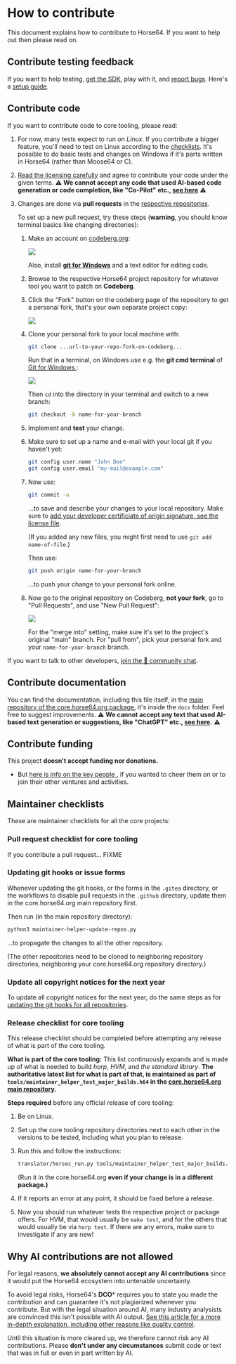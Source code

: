 
How to contribute
=================

This document explains how to contribute to Horse64.
If you want to help out then please read on.


Contribute testing feedback
---------------------------

If you want to help testing, [get the SDK](
/docs/Resources.md#sdk), play with it, and
[report bugs]( report-bugs). Here's a
[setup guide](/docs/Tutorials/Initial%20Setup.md).


Contribute code
---------------

If you want to contribute code to core tooling, please read:

1. For now, many tests expect to run *on Linux.* If you
   contribute a bigger feature, you'll need to test on
   Linux according to the [checklists](#maintainer-checklists).
   It's possible to do basic tests and changes on Windows if it's
   parts written in Horse64 (rather than Moose64 or C).

2. [Read the licensing carefully](/docs/Resources.md#license)
   and agree to contribute your code under the given terms.
   ⚠️ **We cannot accept any code that used AI-based code generation
   or code completion, like "Co-Pilot" etc., [see
   here](#why-ai-contributions-are-not-allowed)** ⚠️

3. Changes are done via **pull requests** in the
   [respective repositories](/docs/Resources.md).

   To set up a new pull request, try these steps (**warning**,
   you should know terminal basics like changing directories):

   1. Make an account on [codeberg.org](
      https://codeberg.org/):

      ![](Screenshot%20Codeberg%20Signup.png)

      Also, install [**git for Windows**](
      https://git-scm.com/download/win) and a text
      editor for editing code.

   2. Browse to the respective Horse64 project repository for
      whatever tool you want to patch on **Codeberg**.

   3. Click the "Fork" button on the codeberg page
      of the repository to get a personal fork, that's your own
      separate project copy:

      ![](Screenshot%20Codeberg%20Fork.png)

   4. Clone your personal fork to your local machine with:

      ```bash
      git clone ...url-to-your-repo-fork-on-codeberg...
      ```

      Run that in a terminal, on Windows use
      e.g. the **git cmd terminal** of [Git for Windows
      ](https://www.git-scm.com/download/win):
      
      ![](Screenshot%20Git%20Cmd.png)

      Then `cd` into the directory in your terminal and
      switch to a new branch:

      ```bash
      git checkout -b name-for-your-branch
      ```

   5. Implement and **test** your change.

   6. Make sure to set up a name and e-mail with your
      local git if you haven't yet:

      ```bash
      git config user.name "John Doe"
      git config user.email "my-mail@example.com"
      ```

   7. Now use:

      ```bash
      git commit -a
      ```
      ...to save and describe your changes
      to your local repository. Make sure to
      [add your developer certificiate of origin signature,
      see the license file](/docs/Resources.md#license).

      (If you added any new files, you might first
      need to use `git add name-of-file`.)

      Then use:

      ```bash
      git push origin name-for-your-branch
      ```
      ...to push your change to your personal fork online.

   8. Now go to the original repository on Codeberg, **not
      your fork**, go to "Pull Requests", and use
      "New Pull Request":

      ![](Screenshot%20Codeberg%20Pull%20Request.png)

      For the "merge into" setting, make
      sure it's set to the project's original "main" branch.
      For "pull from", pick your personal fork and your
      `name-for-your-branch` branch.

If you want to talk to other developers,
[join the 💬 community chat](https://horse64.org/chat).


Contribute documentation
------------------------

You can find the documentation, including this file itself,
in the [main repository of the core.horse64.org package](
/docs/Resources.md#standard-library), it's inside the `docs`
folder. Feel free to suggest improvements.
⚠️ **We cannot accept any text that used AI-based text generation
or suggestions, like "ChatGPT" etc., [see
here](#why-ai-contributions-are-not-allowed).** ⚠️


Contribute funding
------------------

This project **doesn't accept funding nor donations.**

- But [here is info on the key people
  ](https://horse64.org/who), if you wanted to cheer them
  on or to join their other ventures and activities.


Maintainer checklists
---------------------

These are maintainer checklists for all the core projects:

### Pull request checklist for core tooling

If you contribute a pull request... FIXME

### Updating git hooks or issue forms

Whenever updating the git hooks, or the forms in the `.gitea`
directory, or the workflows to disable pull requests in the
`.github` directory, update them in the core.horse64.org main
repository first.

Then run (in the main repository directory):
```bash
python3 maintainer-helper-update-repos.py
```
...to propagate the changes to all the other repository.

(The other repositories need to be cloned to neighboring
repository directories, neighboring your core.horse64.org
repository directory.)

### Update all copyright notices for the next year

To update all copyright notices for the next year,
do the same steps as for [updating the git hooks for
all repositories](#updating-git-hooks-or-issue-forms).

### Release checklist for core tooling

This release checklist should be completed before attempting
any release of what is part of the core tooling.

**What is part of the core tooling:** This list continuously
expands and is made up of what is needed to build *horp*,
*HVM*, and *the standard library*. **The authoritative latest
list for what is part of that, is maintained as part of
`tools/maintainer_helper_test_major_builds.h64` in
the [core.horse64.org main repository](
/docs/Resources.md#standard-library).**

**Steps required** before any official release of core tooling:

1. Be on Linux.

2. Set up the core tooling repository directories next to
   each other in the versions to be tested, including what
   you plan to release.

3. Run this and follow the instructions:

   ```bash
   translator/horsec_run.py tools/maintainer_helper_test_major_builds.h64
   ```

   (Run it in the core.horse64.org **even if your change is in a
   different package.)**

4. If it reports an error at any point, it should be fixed
   before a release.

5. Now you should run whatever tests the respective
   project or package offers. For HVM, that would usually be
   `make test`, and for the others that would usually be via
   `horp test`. If there are any errors, make sure to investigate
   if any are new!


Why AI contributions are not allowed
------------------------------------

For legal reasons, **we absolutely cannot accept any AI
contributions** since it would put the Horse64 ecosystem
into untenable uncertainty.

To avoid legal risks, Horse64's **DCO*** requires you to state
you made the contribution and can guarantee it's not plagiarized
whenever you contribute. But with the legal situation around AI,
many industry analysists are convinced this isn't possible with
AI output. [See this article for a more in-depth
explanation, including other reasons like quality
control](https://www.theregister.com/2024/04/16/gentoo_linux_ai_ban/).

Until this situation is more cleared up, we therefore cannot
risk any AI contributions. Please **don't under any circumstances**
submit code or text that was in full or even in part written by AI.



